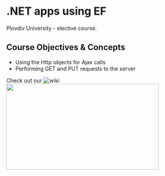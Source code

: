 # .NET apps using EF
Plovdiv University - elective course. 

## Course Objectives & Concepts

* Using the Http objects for Ajax calls
* Performing GET and PUT requests to the server

Check out our  ![wiki](https://raw.githubusercontent.com/BaiGanio/PU-DB-Apps-With-EF/master/repo-images/BG%20Wiki.png)
<a href="http://tinyurl.com/angularjsjumpstart">
    <img height="225" width="400" src="CustomerManager/Content/images/CourseLogoYellow.png" border="0" />
</a>
    

